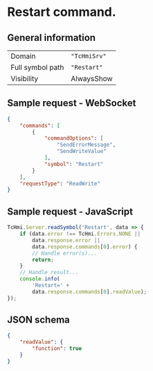 # Restart command.

## General information

|  |  |
| - | - |
| Domain | `"TcHmiSrv"` |
| Full symbol path | `"Restart"` |
| Visibility | AlwaysShow |

## Sample request - WebSocket

```json
{
    "commands": [
        {
            "commandOptions": [
                "SendErrorMessage",
                "SendWriteValue"
            ],
            "symbol": "Restart"
        }
    ],
    "requestType": "ReadWrite"
}
```

## Sample request - JavaScript

```javascript
TcHmi.Server.readSymbol('Restart', data => {
    if (data.error !== TcHmi.Errors.NONE ||
        data.response.error ||
        data.response.commands[0].error) {
        // Handle error(s)...
        return;
    }
    // Handle result...
    console.info(
        'Restart=' +
        data.response.commands[0].readValue);
});
```

## JSON schema

```json
{
    "readValue": {
        "function": true
    }
}
```
